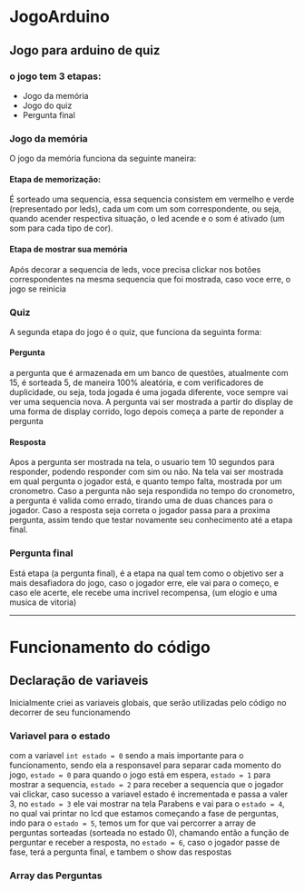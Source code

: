 # JogoArduino


## Jogo para arduino de quiz

### o jogo tem 3 etapas:

- Jogo da memória
- Jogo do quiz
- Pergunta final

### Jogo da memória

O jogo da memória funciona da seguinte maneira:
#### Etapa de memorização:
É sorteado uma sequencia, essa sequencia consistem em vermelho e verde (representado por leds), cada um com um som correspondente, ou seja, quando acender respectiva situação, o led acende e o som é ativado (um som para cada tipo de cor).

#### Etapa de mostrar sua memória

Após decorar a sequencia de leds, voce precisa clickar nos botões correspondentes na mesma sequencia que foi mostrada, caso voce erre, o jogo se reinicia

### Quiz 

A segunda etapa do jogo é o quiz, que funciona da seguinta forma:

#### Pergunta

a pergunta que é armazenada em um banco de questões, atualmente com 15, é sorteada 5, de maneira 100% aleatória, e com verificadores de duplicidade, ou seja, toda jogada é uma jogada diferente, voce sempre vai ver uma sequencia nova. A pergunta vai ser mostrada a partir do display de uma forma de display corrido, logo depois começa a parte de reponder a pergunta 

#### Resposta

Apos a pergunta ser mostrada na tela, o usuario tem 10 segundos para responder, podendo responder com sim ou não. Na tela vai ser mostrada em qual pergunta o jogador está, e quanto tempo falta, mostrada por um cronometro. Caso a pergunta não seja respondida no tempo do cronometro, a pergunta é valida como errado, tirando uma de duas chances para o jogador. Caso a resposta seja correta o jogador passa para a proxima pergunta, assim tendo que testar novamente seu conhecimento até a etapa final.

### Pergunta final

Está etapa (a pergunta final), é a etapa na qual tem como o objetivo ser a mais desafiadora do jogo, caso o jogador erre, ele vai para o começo, e caso ele acerte, ele recebe uma incrivel recompensa, (um elogio e uma musica de vitoria)


-----------------------------------

# Funcionamento do código

## Declaração de variaveis

Inicialmente criei as variaveis globais, que serão utilizadas pelo código no decorrer de seu funcionamendo

### Variavel para o estado
com a variavel `int estado = 0` sendo a mais importante para o funcionamento, sendo ela a responsavel para separar cada momento do jogo, `estado = 0` para quando o jogo está em espera, `estado = 1` para mostrar a sequencia, `estado = 2` para receber a sequencia que o jogador vai clickar, caso sucesso a variavel estado é incrementada e passa a valer 3, no `estado = 3` ele vai mostrar na tela Parabens e vai para o `estado = 4`, no qual vai printar no lcd que estamos começando a fase de perguntas, indo para o `estado = 5`, temos um for que vai percorrer a array de perguntas sorteadas (sorteada no estado 0), chamando então a função de perguntar e receber a resposta, no `estado = 6`, caso o jogador passe de fase, terá a pergunta final, e tambem o show das respostas

### Array das Perguntas
